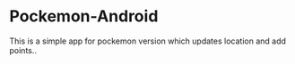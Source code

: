 # Pockemon-Android
This is a simple app for pockemon version which updates location and add points..
